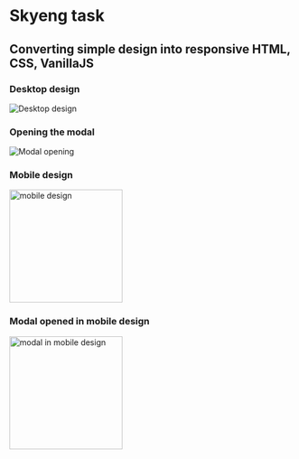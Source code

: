 # Skyeng task

## Converting simple design into responsive HTML, CSS, VanillaJS

### Desktop design

![Desktop design](https://islamdudaev.ru/files/skyeng/1.png)

### Opening the modal

![Modal opening](https://islamdudaev.ru/files/skyeng/2.png)

### Mobile design

<img src="https://islamdudaev.ru/files/skyeng/3.png" alt="mobile design" width="200"/>

### Modal opened in mobile design

<img src="https://islamdudaev.ru/files/skyeng/4.png" alt="modal in mobile design" width="200"/>
